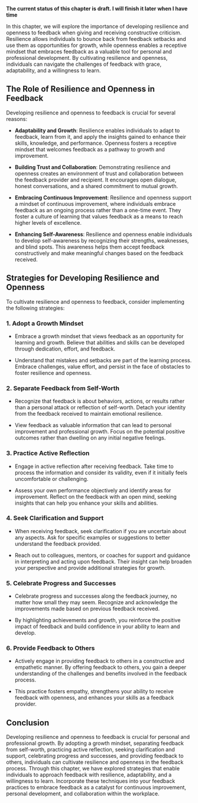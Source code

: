 **The current status of this chapter is draft. I will finish it later when I have time**

In this chapter, we will explore the importance of developing resilience and openness to feedback when giving and receiving constructive criticism. Resilience allows individuals to bounce back from feedback setbacks and use them as opportunities for growth, while openness enables a receptive mindset that embraces feedback as a valuable tool for personal and professional development. By cultivating resilience and openness, individuals can navigate the challenges of feedback with grace, adaptability, and a willingness to learn.

The Role of Resilience and Openness in Feedback
-----------------------------------------------

Developing resilience and openness to feedback is crucial for several reasons:

* **Adaptability and Growth**: Resilience enables individuals to adapt to feedback, learn from it, and apply the insights gained to enhance their skills, knowledge, and performance. Openness fosters a receptive mindset that welcomes feedback as a pathway to growth and improvement.

* **Building Trust and Collaboration**: Demonstrating resilience and openness creates an environment of trust and collaboration between the feedback provider and recipient. It encourages open dialogue, honest conversations, and a shared commitment to mutual growth.

* **Embracing Continuous Improvement**: Resilience and openness support a mindset of continuous improvement, where individuals embrace feedback as an ongoing process rather than a one-time event. They foster a culture of learning that values feedback as a means to reach higher levels of excellence.

* **Enhancing Self-Awareness**: Resilience and openness enable individuals to develop self-awareness by recognizing their strengths, weaknesses, and blind spots. This awareness helps them accept feedback constructively and make meaningful changes based on the feedback received.

Strategies for Developing Resilience and Openness
-------------------------------------------------

To cultivate resilience and openness to feedback, consider implementing the following strategies:

### 1. **Adopt a Growth Mindset**

* Embrace a growth mindset that views feedback as an opportunity for learning and growth. Believe that abilities and skills can be developed through dedication, effort, and feedback.

* Understand that mistakes and setbacks are part of the learning process. Embrace challenges, value effort, and persist in the face of obstacles to foster resilience and openness.

### 2. **Separate Feedback from Self-Worth**

* Recognize that feedback is about behaviors, actions, or results rather than a personal attack or reflection of self-worth. Detach your identity from the feedback received to maintain emotional resilience.

* View feedback as valuable information that can lead to personal improvement and professional growth. Focus on the potential positive outcomes rather than dwelling on any initial negative feelings.

### 3. **Practice Active Reflection**

* Engage in active reflection after receiving feedback. Take time to process the information and consider its validity, even if it initially feels uncomfortable or challenging.

* Assess your own performance objectively and identify areas for improvement. Reflect on the feedback with an open mind, seeking insights that can help you enhance your skills and abilities.

### 4. **Seek Clarification and Support**

* When receiving feedback, seek clarification if you are uncertain about any aspects. Ask for specific examples or suggestions to better understand the feedback provided.

* Reach out to colleagues, mentors, or coaches for support and guidance in interpreting and acting upon feedback. Their insight can help broaden your perspective and provide additional strategies for growth.

### 5. **Celebrate Progress and Successes**

* Celebrate progress and successes along the feedback journey, no matter how small they may seem. Recognize and acknowledge the improvements made based on previous feedback received.

* By highlighting achievements and growth, you reinforce the positive impact of feedback and build confidence in your ability to learn and develop.

### 6. **Provide Feedback to Others**

* Actively engage in providing feedback to others in a constructive and empathetic manner. By offering feedback to others, you gain a deeper understanding of the challenges and benefits involved in the feedback process.

* This practice fosters empathy, strengthens your ability to receive feedback with openness, and enhances your skills as a feedback provider.

Conclusion
----------

Developing resilience and openness to feedback is crucial for personal and professional growth. By adopting a growth mindset, separating feedback from self-worth, practicing active reflection, seeking clarification and support, celebrating progress and successes, and providing feedback to others, individuals can cultivate resilience and openness in the feedback process. Through this chapter, we have explored strategies that enable individuals to approach feedback with resilience, adaptability, and a willingness to learn. Incorporate these techniques into your feedback practices to embrace feedback as a catalyst for continuous improvement, personal development, and collaboration within the workplace.
